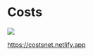 # Costs


<img src = "https://i.pinimg.com/originals/db/52/39/db523956e9bc9ecdd5c08bb8892e32b3.jpg">

https://costsnet.netlify.app

